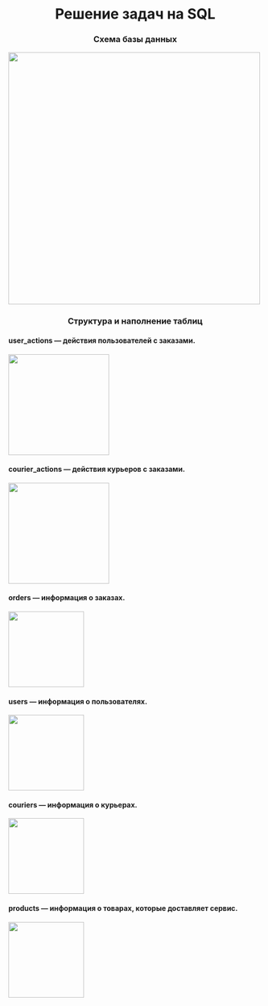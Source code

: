 <h1 align="center">Решение задач на SQL</h1>

<h3 align="center">Схема базы данных</h3>

<img src="https://github.com/thepokerr/pictures/blob/main/1.jpg" height="500"/>

<h3 align="center">Структура и наполнение таблиц</h3>

<h4 >user_actions — действия пользователей с заказами. </h4>
<img src="https://github.com/thepokerr/pictures/blob/main/юзеракт.png" height="200"/>

<h4 >courier_actions — действия курьеров с заказами.</h4>
<img src="https://github.com/thepokerr/pictures/blob/main/са.png" height="200"/>

<h4 >orders — информация о заказах.</h4>
<img src="https://github.com/thepokerr/pictures/blob/main/ордерс.png" height="150"/>

<h4 >users — информация о пользователях.</h4>
<img src="https://github.com/thepokerr/pictures/blob/main/юзерс.png" height="150"/>

<h4 >couriers — информация о курьерах.</h4>
<img src="https://github.com/thepokerr/pictures/blob/main/коурс.png" height="150"/>

<h4 >products — информация о товарах, которые доставляет сервис.</h4>
<img src="https://github.com/thepokerr/pictures/blob/main/прод.png" height="150"/>

  


